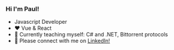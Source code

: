 ### Hi I'm Paul!
- Javascript Developer
- ❤️ Vue & React
- 🌱 Currently teaching myself: C# and .NET, Bittorrent protocols
- 📩 Please connect with me on [LinkedIn!](www.linkedin.com/in/paul-padian)

<!--
**paulpadian/paulpadian** is a ✨ _special_ ✨ repository because its `README.md` (this file) appears on your GitHub profile.

Here are some ideas to get you started:

- 🔭 I’m currently working on ...
- 🌱 I’m currently learning ...
- 👯 I’m looking to collaborate on ...
- 🤔 I’m looking for help with ...
- 💬 Ask me about ...
- 📫 How to reach me: ...
- 😄 Pronouns: ...
- ⚡ Fun fact: ...
-->
